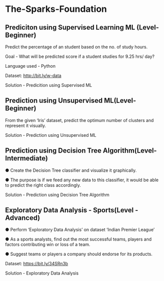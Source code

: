 # The-Sparks-Foundation

## Prediciton using Supervised Learning ML (Level-Beginner)

Predict the percentage of an student based on the no. of study hours.

Goal - What will be predicted score if a student studies for 9.25 hrs/ day?


Language used - Python

Dataset: http://bit.ly/w-data

Solution - Predicition using Supervised ML


## Prediction using Unsupervised ML(Level-Beginner)

From the given ‘Iris’ dataset, predict the optimum number of clusters and represent it visually.


Solution - Prediction using Unsupervised ML


## Prediction using Decision Tree Algorithm(Level-Intermediate)

● Create the Decision Tree classifier and visualize it graphically.

● The purpose is if we feed any new data to this classifier, it would be able to
predict the right class accordingly.


Solution - Prediction using Decision Tree Algorithm


## Exploratory Data Analysis - Sports(Level - Advanced)


● Perform ‘Exploratory Data Analysis’ on dataset ‘Indian Premier League’

● As a sports analysts, find out the most successful teams, players and factors
contributing win or loss of a team.

● Suggest teams or players a company should endorse for its products.

Dataset: https://bit.ly/34SRn3b


Solution - Exploratory Data Analysis

